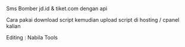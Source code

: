 Sms Bomber jd.id & tiket.com dengan api

Cara pakai download script
kemudian upload script di hosting / cpanel kalian

Editing : Nabila Tools
